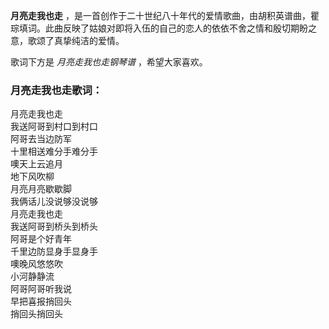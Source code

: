 

**月亮走我也走**
，是一首创作于二十世纪八十年代的爱情歌曲，由胡积英谱曲，瞿琮填词。此曲反映了姑娘对即将入伍的自己的恋人的依依不舍之情和殷切期盼之意，歌颂了真挚纯洁的爱情。

  
歌词下方是 _月亮走我也走钢琴谱_ ，希望大家喜欢。

### 月亮走我也走歌词：

月亮走我也走  
我送阿哥到村口到村口  
阿哥去当边防军  
十里相送难分手难分手  
噢天上云追月  
地下风吹柳  
月亮月亮歇歇脚  
我俩话儿没说够没说够  
月亮走我也走  
我送阿哥到桥头到桥头  
阿哥是个好青年  
千里边防显身手显身手  
噢晚风悠悠吹  
小河静静流  
阿哥阿哥听我说  
早把喜报捎回头  
捎回头捎回头

